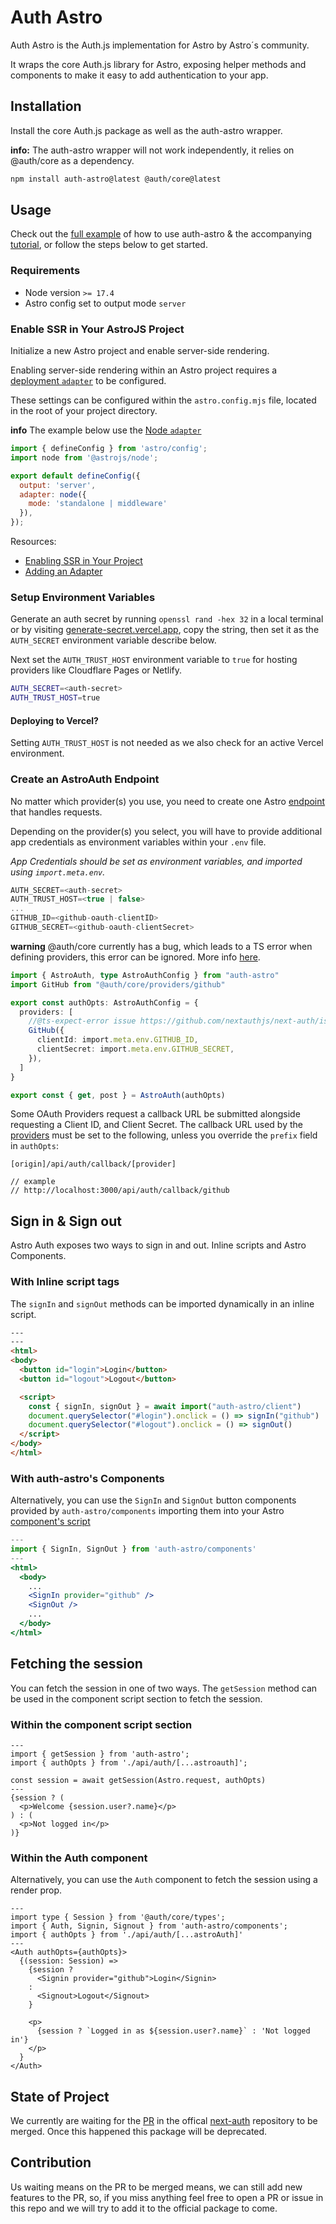 # Auth Astro

Auth Astro is the Auth.js implementation for Astro by Astro´s community. 

It wraps the core Auth.js library for Astro, exposing helper methods and components to make it easy to add authentication to your app.

## Installation

Install the core Auth.js package as well as the auth-astro wrapper.

**info:** The auth-astro wrapper will not work independently, it relies on @auth/core as a dependency.

```bash
npm install auth-astro@latest @auth/core@latest
```

## Usage

Check out the [full example](https://github.com/TheOtterlord/astro-auth-example) of how to use auth-astro & the accompanying [tutorial](https://blog.otterlord.dev/post/authjs-astro), or follow the steps below to get started.

### Requirements
- Node version `>= 17.4`
- Astro config set to output mode `server`

### Enable SSR in Your AstroJS Project

Initialize a new Astro project and enable server-side rendering.

Enabling server-side rendering within an Astro project requires a [deployment `adapter`](https://docs.astro.build/en/guides/deploy/) to be configured.

These settings can be configured within the `astro.config.mjs` file, located in the root of your project directory.

**info** The example below use the [Node `adapter`](https://docs.astro.build/en/guides/integrations-guide/node/#overview)

```js title="astro.config.mjs"
import { defineConfig } from 'astro/config';
import node from '@astrojs/node';

export default defineConfig({
  output: 'server',
  adapter: node({
    mode: 'standalone | middleware'
  }),
});
```

Resources:
- [Enabling SSR in Your Project](https://docs.astro.build/en/guides/server-side-rendering/#enabling-ssr-in-your-project)
- [Adding an Adapter](https://docs.astro.build/en/guides/server-side-rendering/#adding-an-adapter)

### Setup Environment Variables

Generate an auth secret by running `openssl rand -hex 32` in a local terminal or by visiting [generate-secret.vercel.app](https://generate-secret.vercel.app/32), copy the string, then set it as the `AUTH_SECRET` environment variable describe below.

Next set the `AUTH_TRUST_HOST` environment variable to `true` for hosting providers like Cloudflare Pages or Netlify.
```sh
AUTH_SECRET=<auth-secret>
AUTH_TRUST_HOST=true
```

#### Deploying to Vercel?
Setting `AUTH_TRUST_HOST` is not needed as we also check for an active Vercel environment.

### Create an AstroAuth Endpoint

No matter which provider(s) you use, you need to create one Astro [endpoint](https://docs.astro.build/en/core-concepts/endpoints/) that handles requests. 

Depending on the provider(s) you select, you will have to provide additional app credentials as environment variables within your `.env` file.

*App Credentials should be set as environment variables, and imported using `import.meta.env`.*

```ts title=".env"
AUTH_SECRET=<auth-secret>
AUTH_TRUST_HOST=<true | false>
...
GITHUB_ID=<github-oauth-clientID>
GITHUB_SECRET=<github-oauth-clientSecret>
```

**warning** @auth/core currently has a bug, which leads to a TS error when defining providers, this error can be ignored. More info [here](https://github.com/nextauthjs/next-auth/issues/6174).
```ts title="src/pages/api/auth/[...astroauth].ts"
import { AstroAuth, type AstroAuthConfig } from "auth-astro"
import GitHub from "@auth/core/providers/github"

export const authOpts: AstroAuthConfig = {
  providers: [
    //@ts-expect-error issue https://github.com/nextauthjs/next-auth/issues/6174
    GitHub({
      clientId: import.meta.env.GITHUB_ID,
      clientSecret: import.meta.env.GITHUB_SECRET,
    }),
  ]
}

export const { get, post } = AstroAuth(authOpts)
```
Some OAuth Providers request a callback URL be submitted alongside requesting a Client ID, and Client Secret. 
The callback URL used by the [providers](https://authjs.dev/reference/core/modules/providers) must be set to the following, unless you override the `prefix` field in `authOpts`:
```
[origin]/api/auth/callback/[provider]

// example
// http://localhost:3000/api/auth/callback/github
```



## Sign in & Sign out

Astro Auth exposes two ways to sign in and out. Inline scripts and Astro Components.

### With Inline script tags

The `signIn` and `signOut` methods can be imported dynamically in an inline script.

```html
---
---
<html>
<body>
  <button id="login">Login</button>
  <button id="logout">Logout</button>

  <script>
    const { signIn, signOut } = await import("auth-astro/client")
    document.querySelector("#login").onclick = () => signIn("github")
    document.querySelector("#logout").onclick = () => signOut()
  </script>
</body>
</html>
```
### With auth-astro's Components

Alternatively, you can use the `SignIn` and `SignOut` button components provided by `auth-astro/components` importing them into your Astro [component's script](https://docs.astro.build/en/core-concepts/astro-components/#the-component-script) 

```jsx
---
import { SignIn, SignOut } from 'auth-astro/components'
---
<html>
  <body>
    ...
    <SignIn provider="github" />
    <SignOut />
    ...
  </body>
</html>
```

## Fetching the session

You can fetch the session in one of two ways. The `getSession` method can be used in the component script section to fetch the session.

### Within the component script section

```tsx title="src/pages/index.astro"
---
import { getSession } from 'auth-astro';
import { authOpts } from './api/auth/[...astroauth]';

const session = await getSession(Astro.request, authOpts)
---
{session ? (
  <p>Welcome {session.user?.name}</p>
) : (
  <p>Not logged in</p>
)}
```
### Within the Auth component

Alternatively, you can use the `Auth` component to fetch the session using a render prop.

```tsx title="src/pages/index.astro"
---
import type { Session } from '@auth/core/types';
import { Auth, Signin, Signout } from 'auth-astro/components';
import { authOpts } from './api/auth/[...astroAuth]'
---
<Auth authOpts={authOpts}>
  {(session: Session) => 
    {session ? 
      <Signin provider="github">Login</Signin>
    :
      <Signout>Logout</Signout>
    }

    <p>
      {session ? `Logged in as ${session.user?.name}` : 'Not logged in'}
    </p>
  }
</Auth>
```

## State of Project

We currently are waiting for the [PR](https://github.com/nextauthjs/next-auth/pull/6463) in the offical [next-auth](https://github.com/nextauthjs/next-auth/) repository to be merged. Once this happened this package will be deprecated. 

## Contribution
Us waiting means on the PR to be merged means, we can still add new features to the PR, so, if you miss anything feel free to open a PR or issue in this repo and we will try to add it to the official package to come.
